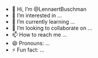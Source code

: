 - 👋 Hi, I’m @LennaertBuschman
- 👀 I’m interested in ...
- 🌱 I’m currently learning ...
- 💞️ I’m looking to collaborate on ...
- 📫 How to reach me ...
- 😄 Pronouns: ...
- ⚡ Fun fact: ...

<!---
LennaertBuschman/LennaertBuschman is a ✨ special ✨ repository because its `README.md` (this file) appears on your GitHub profile.
You can click the Preview link to take a look at your changes.
--->
